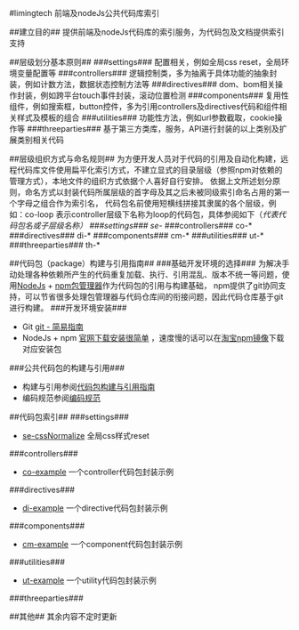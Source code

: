 #limingtech 前端及nodeJs公共代码库索引

##建立目的##
提供前端及nodeJs代码库的索引服务，为代码包及文档提供索引支持

##层级划分基本原则##
###settings###
配置相关，例如全局css reset，全局环境变量配置等
###controllers###
逻辑控制类，多为抽离于具体功能的抽象封装，例如计数方法，数据状态控制方法等
###directives###
dom、bom相关操作封装，例如跨平台touch事件封装，滚动位置检测
###components###
复用性组件，例如搜索框，button控件，多为引用controllers及directives代码和组件相关样式及模板的组合
###utilities###
功能性方法，例如url参数截取，cookie操作等
###threeparties###
基于第三方类库，服务，API进行封装的以上类别及扩展类别相关代码 

##层级组织方式与命名规则##
为方便开发人员对于代码的引用及自动化构建，远程代码库文件使用扁平化索引方式，不建立显式的目录层级（参照npm对依赖的管理方式），本地文件的组织方式依据个人喜好自行安排。
依据上文所述划分原则，命名方式以封装代码所属层级的首字母及其之后未被同级索引命名占用的第一个字母之组合作为索引名，
代码包名前使用短横线拼接其隶属的各个层级，例如：co-loop 表示controller层级下名称为loop的代码包，具体参阅如下（*代表代码包名或子层级名称）
###settings###
se-*
###controllers###
co-*
###directives###
di-*
###components###
cm-*
###utilities###
ut-*
###threeparties###
th-*

##代码包（package）构建与引用指南##
###基础开发环境的选择###
为解决手动处理各种依赖所产生的代码重复加载、执行、引用混乱、版本不统一等问题，使用[NodeJs](https://nodejs.org/en/) + [npm包管理器](https://www.npmjs.com/)作为代码包的引用与构建基础，
npm提供了git协同支持，可以节省很多处理包管理器与代码仓库间的衔接问题，因此代码仓库基于git进行构建。
###开发环境安装###
* Git [git - 简易指南](http://www.bootcss.com/p/git-guide/)
* NodeJs + npm [官网下载安装很简单](https://nodejs.org/en/) ，速度慢的话可以在[淘宝npm镜像](https://npm.taobao.org/)下载对应安装包

###公共代码包的构建与引用###
* 构建与引用参阅[代码包构建与引用指南](https://github.com/limingtech-front-end/codebase-index/blob/master/documents/%E4%BB%A3%E7%A0%81%E5%8C%85%E6%9E%84%E5%BB%BA%E4%B8%8E%E5%BC%95%E7%94%A8%E6%8C%87%E5%8D%97.md)
* 编码规范参阅[编码规范](https://github.com/limingtech-front-end/codebase-index/blob/master/documents/%E7%BC%96%E7%A0%81%E8%A7%84%E8%8C%83.md)

##代码包索引##
###settings###
* [se-cssNormalize](https://github.com/limingtech-front-end/se-cssNormalize) 全局css样式reset

###controllers###
* [co-example](https://github.com/limingtech-front-end/co-example) 一个controller代码包封装示例

###directives###
* [di-example](https://github.com/limingtech-front-end/di-example) 一个directive代码包封装示例

###components###
* [cm-example](https://github.com/limingtech-front-end/cm-example) 一个component代码包封装示例

###utilities###
* [ut-example](https://github.com/limingtech-front-end/ut-example) 一个utility代码包封装示例

###threeparties###


##其他##
其余内容不定时更新








